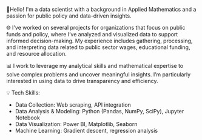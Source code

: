 👋Hello! I'm a data scientist with a background in Applied Mathematics and a passion for public policy and data-driven insights.

🌐 I've worked on several projects for organizations that focus on public funds and policy, where I’ve analyzed and visualized data to support informed decision-making. My experience includes gathering, processing, and interpreting data related to public sector wages, educational funding, and resource allocation.

📊 I work to leverage my analytical skills and mathematical expertise to solve complex problems and uncover meaningful insights. I’m particularly interested in using data to drive transparency and efficiency.

💡 Tech Skills:

- Data Collection: Web scraping, API integration
- Data Analysis & Modeling: Python (Pandas, NumPy, SciPy), Jupyter Notebook
- Data Visualization: Power BI, Matplotlib, Seaborn
- Machine Learning: Gradient descent, regression analysis
